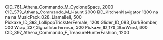 CID_761_Athena_Commando_M_CycloneSpace, 2000
CID_573_Athena_Commando_M_Haunt 2000
EID_KitchenNavigator 1200
na
na
na
MusicPack_028_LlamaBell, 500
Pickaxe_ID_363_LollipopTricksterFemale, 1200
Glider_ID_083_DarkBomber, 500
Wrap_227_SignalInterference, 500
Pickaxe_ID_179_StarWand, 800
CID_397_Athena_Commando_F_TreasureHunterFashion, 1200
